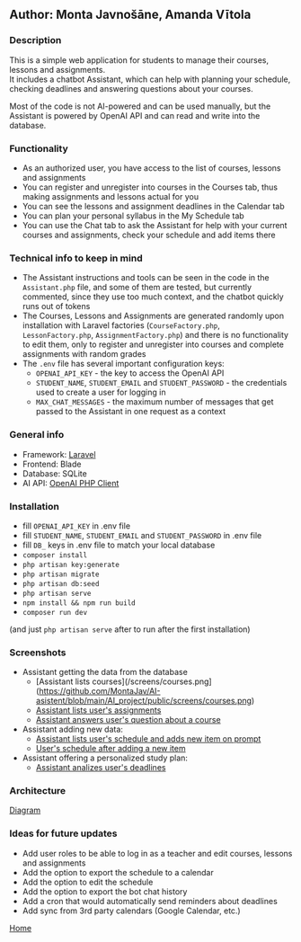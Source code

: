 ## Author: Monta Javnošāne, Amanda Vītola

### Description
This is a simple web application for students to manage their courses, lessons and assignments.\
It includes a chatbot Assistant, which can help with planning your schedule,\
checking deadlines and answering questions about your courses.

Most of the code is not AI-powered and can be used manually, 
but the Assistant is powered by OpenAI API and can read and write into the database.

### Functionality
- As an authorized user, you have access to the list of courses, lessons and assignments
- You can register and unregister into courses in the Courses tab, thus making assignments and lessons actual for you
- You can see the lessons and assignment deadlines in the Calendar tab
- You can plan your personal syllabus in the My Schedule tab
- You can use the Chat tab to ask the Assistant for help with your current courses and assignments, check your schedule and add items there

### Technical info to keep in mind
- The Assistant instructions and tools can be seen in the code in the `Assistant.php` file, and some of them are tested, but currently commented, since they use too much context, and the chatbot quickly runs out of tokens
- The Courses, Lessons and Assignments are generated randomly upon installation with Laravel factories (`CourseFactory.php`, `LessonFactory.php`, `AssignmentFactory.php`) and there is no functionality to edit them, only to register and unregister into courses and complete assignments with random grades
- The `.env` file has several important configuration keys:
  - `OPENAI_API_KEY` - the key to access the OpenAI API
  - `STUDENT_NAME`, `STUDENT_EMAIL` and `STUDENT_PASSWORD` - the credentials used to create a user for logging in
  - `MAX_CHAT_MESSAGES` - the maximum number of messages that get passed to the Assistant in one request as a context

### General info
- Framework: [Laravel](https://laravel.com/)
- Frontend: Blade
- Database: SQLite
- AI API: [OpenAI PHP Client](https://github.com/openai-php/client)

### Installation
- fill `OPENAI_API_KEY` in .env file
- fill `STUDENT_NAME`, `STUDENT_EMAIL` and `STUDENT_PASSWORD` in .env file
- fill `DB_` keys in .env file to match your local database
- `composer install`
- `php artisan key:generate`
- `php artisan migrate`
- `php artisan db:seed`
- `php artisan serve`
- `npm install && npm run build`
- `composer run dev`

(and just `php artisan serve` after to run after the first installation)

### Screenshots
- Assistant getting the data from the database
  - [Assistant lists courses](/screens/courses.png](https://github.com/MontaJav/AI-asistent/blob/main/AI_project/public/screens/courses.png)
  - [Assistant lists user's assignments]([/screens/assignments.png](https://github.com/MontaJav/AI-asistent/blob/main/AI_project/public/screens/assignments.png))
  - [Assistant answers user's question about a course](/screens/ask_about_courses.png)
- Assistant adding new data:
  - [Assistant lists user's schedule and adds new item on prompt](/screens/schedule.png)
  - [User's schedule after adding a new item](/screens/altered_schedule_result.png)
- Assistant offering a personalized study plan:
  - [Assistant analizes user's deadlines](/screens/study_plan.png)

### Architecture
[Diagram](/architecture.jpg)

### Ideas for future updates
- Add user roles to be able to log in as a teacher and edit courses, lessons and assignments
- Add the option to export the schedule to a calendar
- Add the option to edit the schedule
- Add the option to export the bot chat history
- Add a cron that would automatically send reminders about deadlines
- Add sync from 3rd party calendars (Google Calendar, etc.)

[Home](/)
